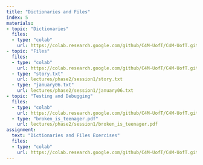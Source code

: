 ```yaml
---
title: "Dictionaries and Files"
index: 5
materials:
- topic: "Dictionaries"
  files:
  - type: "colab"
    url: https://colab.research.google.com/github/C4M-UofT/C4M-UofT.github.io/blob/master/lectures/phase2/session1/Dictionaries.ipynb
- topic: "Files"
  files: 
  - type: "colab"
    url: https://colab.research.google.com/github/C4M-UofT/C4M-UofT.github.io/blob/master/lectures/phase2/session1/Files.ipynb
  - type: "story.txt"
    url: lectures/phase2/session1/story.txt
  - type: "january06.txt"
    url: lectures/phase2/session1/january06.txt
- topic: "Testing and Debugging"
  files: 
  - type: "colab"
    url: https://colab.research.google.com/github/C4M-UofT/C4M-UofT.github.io/blob/master/lectures/phase2/session1/Testing_and_Debugging.ipynb
  - type: "broken_is_teenager.pdf"
    url: lectures/phase2/session1/broken_is_teenager.pdf
assignment:
  text: "Dictionaries and Files Exercises"
  files:
  - type: "colab" 
    url: https://colab.research.google.com/github/C4M-UofT/C4M-UofT.github.io/blob/master/review/exercises/Dictionaries_and_Files_Exercises.ipynb
---
```

